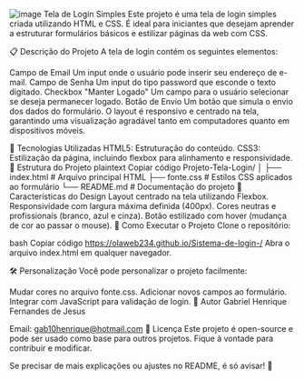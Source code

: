 ![image](https://github.com/user-attachments/assets/ab0134df-147f-462c-b31b-0f947a27f3a4)
Tela de Login Simples
Este projeto é uma tela de login simples criada utilizando HTML e CSS. É ideal para iniciantes que desejam aprender a estruturar formulários básicos e estilizar páginas da web com CSS.

📋 Descrição do Projeto
A tela de login contém os seguintes elementos:

Campo de Email
Um input onde o usuário pode inserir seu endereço de e-mail.
Campo de Senha
Um input do tipo password que esconde o texto digitado.
Checkbox "Manter Logado"
Um campo para o usuário selecionar se deseja permanecer logado.
Botão de Envio
Um botão que simula o envio dos dados do formulário.
O layout é responsivo e centrado na tela, garantindo uma visualização agradável tanto em computadores quanto em dispositivos móveis.

🚀 Tecnologias Utilizadas
HTML5: Estruturação do conteúdo.
CSS3: Estilização da página, incluindo flexbox para alinhamento e responsividade.
📐 Estrutura do Projeto
plaintext
Copiar código
Projeto-Tela-Login/
│
├── index.html     # Arquivo principal HTML
├── fonte.css      # Estilos CSS aplicados ao formulário
└── README.md      # Documentação do projeto
🎨 Características do Design
Layout centrado na tela utilizando Flexbox.
Responsividade com largura máxima definida (400px).
Cores neutras e profissionais (branco, azul e cinza).
Botão estilizado com hover (mudança de cor ao passar o mouse).
🧩 Como Executar o Projeto
Clone o repositório:

bash
Copiar código
https://olaweb234.github.io/Sistema-de-login-/
Abra o arquivo index.html em qualquer navegador.




🛠️ Personalização
Você pode personalizar o projeto facilmente:

Mudar cores no arquivo fonte.css.
Adicionar novos campos ao formulário.
Integrar com JavaScript para validação de login.
👤 Autor
Gabriel Henrique Fernandes de Jesus


Email: gab10henrique@hotmail.com
📄 Licença
Este projeto é open-source e pode ser usado como base para outros projetos. Fique à vontade para contribuir e modificar.

Se precisar de mais explicações ou ajustes no README, é só avisar! 🚀
